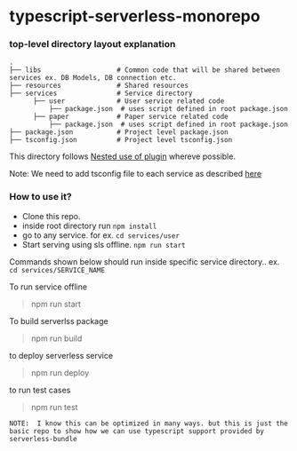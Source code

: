 #  typescript-serverless-monorepo

### top-level directory layout explanation 
    .
    ├── libs                   # Common code that will be shared between services ex. DB Models, DB connection etc.
    ├── resources              # Shared resources
    ├── services               # Service directory                  
          ├── user             # User service related code 
              ├── package.json  # uses script defined in root package.json
          ├── paper            # Paper service related code 
              ├── package.json  # uses script defined in root package.json
    ├── package.json           # Project level package.json
    ├── tsconfig.json          # Project level tsconfig.json
    
    
    
  This directory follows [Nested use of plugin](https://github.com/AnomalyInnovations/serverless-bundle#nested-services)  whereve possible.
  
 Note: We need to add tsconfig file to each service as described [here](https://github.com/AnomalyInnovations/serverless-bundle/pull/51#issuecomment-582086181)


 ### How to use it?
 - Clone this repo.
 - inside root directory run `npm install`
 - go to any service. for ex. `cd services/user`
 - Start serving using sls offline. `npm run start`
 
 
 Commands shown below should run inside specific service directory.. ex. `cd services/SERVICE_NAME`
 
 To run service offline
 > npm run start
 
  To build serverlss package
 > npm run build
 
 to deploy serverless service
 > npm run deploy
 
 to run test cases
 > npm run test
 
 
 `NOTE:  I know this can be optimized in many ways. but this is just the basic repo to show how we can use typescript support provided by serverless-bundle`
 
